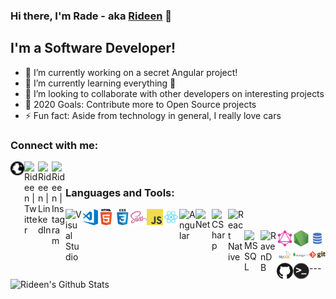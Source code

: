 ### Hi there, I'm Rade - aka [Rideen][website] 👋

## I'm a Software Developer!
- 🔭 I’m currently working on a secret Angular project!
- 🌱 I’m currently learning everything 🤣
- 👯 I’m looking to collaborate with other developers on interesting projects
- 🥅 2020 Goals: Contribute more to Open Source projects
- ⚡ Fun fact: Aside from technology in general, I really love cars

### Connect with me:

[<img align="left" alt="iterativesoft.com" width="22px" src="https://raw.githubusercontent.com/iconic/open-iconic/master/svg/globe.svg" />][website]
[<img align="left" alt="Rideen | Twitter" width="22px" src="https://cdn.jsdelivr.net/npm/simple-icons@v3/icons/twitter.svg" />][twitter]
[<img align="left" alt="Rideen | LinkedIn" width="22px" src="https://cdn.jsdelivr.net/npm/simple-icons@v3/icons/linkedin.svg" />][linkedin]
[<img align="left" alt="Rideen | Instagram" width="22px" src="https://cdn.jsdelivr.net/npm/simple-icons@v3/icons/instagram.svg" />][instagram]

<br />

### Languages and Tools:

<img align="left" alt="Visual Studio" width="26px" src="https://image.flaticon.com/icons/png/512/906/906324.png">
<img align="left" alt="Visual Studio Code" width="26px" src="https://raw.githubusercontent.com/github/explore/80688e429a7d4ef2fca1e82350fe8e3517d3494d/topics/visual-studio-code/visual-studio-code.png" />
<img align="left" alt="HTML5" width="26px" src="https://raw.githubusercontent.com/github/explore/80688e429a7d4ef2fca1e82350fe8e3517d3494d/topics/html/html.png" />
<img align="left" alt="CSS3" width="26px" src="https://raw.githubusercontent.com/github/explore/80688e429a7d4ef2fca1e82350fe8e3517d3494d/topics/css/css.png" />
<img align="left" alt="Sass" width="26px" src="https://raw.githubusercontent.com/github/explore/80688e429a7d4ef2fca1e82350fe8e3517d3494d/topics/sass/sass.png" />
<img align="left" alt="JavaScript" width="26px" src="https://raw.githubusercontent.com/github/explore/80688e429a7d4ef2fca1e82350fe8e3517d3494d/topics/javascript/javascript.png" />
<img align="left" alt="React" width="26px" src="https://raw.githubusercontent.com/github/explore/80688e429a7d4ef2fca1e82350fe8e3517d3494d/topics/react/react.png" />
<img align="left" alt="Angular" width="26px" src="https://angular.io/assets/images/logos/angular/angular.png">
<img align="left" alt="Net" width="26px" src="https://img.favpng.com/22/12/24/net-framework-microsoft-windows-7-png-favpng-srUtzC1G9i7NYhfnduH4H5qkS.jpg">
<img align="left" alt="CSharp" width="26px" src="https://w0.pngwave.com/png/328/221/c-programming-language-logo-microsoft-visual-studio-net-framework-javascript-icon-png-clip-art.png">
<img align="left" alt="React Native" width="26px" src="https://www.pinpng.com/pngs/m/510-5100567_react-native-svg-transformer-allows-you-import-svg.png">
<br />
<br />
<img align="left" alt="MSSQL" width="26px" src="https://img.favpng.com/20/17/14/microsoft-sql-server-database-administrator-computer-icons-table-png-favpng-vWncX9MMc2n2j8rBMuaQTCVTt.jpg">
<img align="left" alt="RavenDB" width="26px" src="https://lh3.googleusercontent.com/proxy/1qu0RSLPQ8mO-CSy8CJEcaPBqnE9s8Dfj-D45-vDq2TcSOu46bXVCwB05h8xceu2LVZU">
<img align="left" alt="GraphQL" width="26px" src="https://raw.githubusercontent.com/github/explore/80688e429a7d4ef2fca1e82350fe8e3517d3494d/topics/graphql/graphql.png" />
<img align="left" alt="Node.js" width="26px" src="https://raw.githubusercontent.com/github/explore/80688e429a7d4ef2fca1e82350fe8e3517d3494d/topics/nodejs/nodejs.png" />
<img align="left" alt="SQL" width="26px" src="https://raw.githubusercontent.com/github/explore/80688e429a7d4ef2fca1e82350fe8e3517d3494d/topics/sql/sql.png" />
<img align="left" alt="MySQL" width="26px" src="https://raw.githubusercontent.com/github/explore/80688e429a7d4ef2fca1e82350fe8e3517d3494d/topics/mysql/mysql.png" />
<img align="left" alt="MongoDB" width="26px" src="https://raw.githubusercontent.com/github/explore/80688e429a7d4ef2fca1e82350fe8e3517d3494d/topics/mongodb/mongodb.png" />
<img align="left" alt="Git" width="26px" src="https://raw.githubusercontent.com/github/explore/80688e429a7d4ef2fca1e82350fe8e3517d3494d/topics/git/git.png" />
<img align="left" alt="GitHub" width="26px" src="https://raw.githubusercontent.com/github/explore/78df643247d429f6cc873026c0622819ad797942/topics/github/github.png" />
<img align="left" alt="Terminal" width="26px" src="https://raw.githubusercontent.com/github/explore/80688e429a7d4ef2fca1e82350fe8e3517d3494d/topics/terminal/terminal.png" />

<br />
<br />
---

<img align="left" alt="Rideen's Github Stats" src="https://github-readme-stats.vercel.app/api?username=Rideen&show_icons=true&hide_border=true" />

[website]: http://www.iterativesoft.com
[twitter]: https://twitter.com/_Rideen_
[instagram]: https://instagram.com/rideen91
[linkedin]: https://www.linkedin.com/in/rade-narancic-4164b279